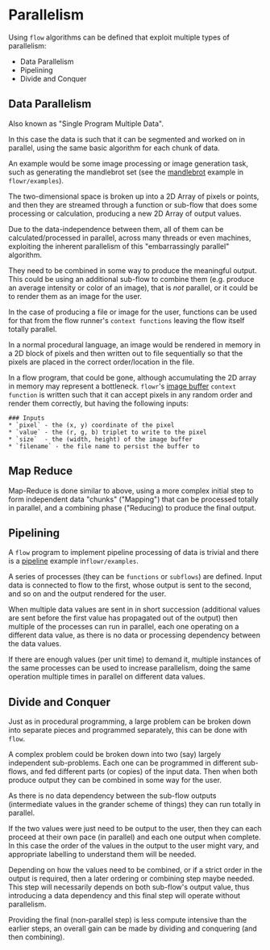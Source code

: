 # Parallelism
Using `flow` algorithms can be defined that exploit multiple types of parallelism:
- Data Parallelism
- Pipelining
- Divide and Conquer

## Data Parallelism
Also known as "Single Program Multiple Data".

In this case the data is such that it can be segmented and worked on in parallel, using the same basic algorithm
for each chunk of data.

An example would be some image processing or image generation task, such as generating the mandlebrot set
(see the [mandlebrot](../../flowr/examples/mandlebrot/DESCRIPTION.md) example in `flowr/examples`).

The two-dimensional space is broken up into a 2D Array of pixels or points, and then they are streamed through
a function or sub-flow that does some processing or calculation, producing a new 2D Array of output values.

Due to the data-independence between them, all of them can be calculated/processed in parallel, across many
threads or even machines, exploiting the inherent parallelism of this "embarrassingly parallel" algorithm.

They need to be combined in some way to produce the meaningful output. This could be using an additional sub-flow
to combine them (e.g. produce an average intensity or color of an image), that is *not* parallel, or it 
could be to render them as an image for the user. 

In the case of producing a file or image for the user, functions can be used for that from
the flow runner's `context functions` leaving the flow itself totally parallel.

In a normal procedural language, an image would be rendered in memory in a 2D block of pixels and then 
written out to file sequentially so that the pixels are placed in the correct order/location in the file.

In a flow program, that could be gone, although accumulating the 2D array in memory may represent a bottleneck.
`flowr`'s [image buffer](../../flowr/src/bin/flowrcli/context/image/image_buffer.md) `context function` is written such that it can 
accept pixels in any random order and render them correctly, but having the following inputs:
```
### Inputs
* `pixel` - the (x, y) coordinate of the pixel
* `value` - the (r, g, b) triplet to write to the pixel
* `size`  - the (width, height) of the image buffer
* `filename` - the file name to persist the buffer to
```

## Map Reduce
Map-Reduce is done similar to above, using a more complex initial step to form independent data "chunks"
("Mapping") that can be processed totally in parallel, and a combining phase ("Reducing) to produce the 
final output.

## Pipelining
A `flow` program to implement pipeline processing of data is trivial and there is a 
[pipeline](../../flowr/examples/pipeline/DESCRIPTION.md) example in`flowr/examples`.

A series of processes (they can be `functions` or `subflows`) are defined. Input data is connected to flow
to the first, whose output is sent to the second, and so on and the output rendered for the user.

When multiple data values are sent in in short succession (additional values are sent before the first value
has propagated out of the output) then multiple of the processes can run in parallel, each one operating on
a different data value, as there is no data or processing dependency between the data values.

If there are enough values (per unit time) to demand it, multiple instances of the same processes can be used
to increase parallelism, doing the same operation multiple times in parallel on different data values.

## Divide and Conquer
Just as in procedural programming, a large problem can be broken down into separate pieces and 
programmed separately, this can be done with `flow`.

A complex problem could be broken down into two (say) largely independent sub-problems. Each one can 
be programmed in different sub-flows, and fed different parts (or copies) of the input data. Then when 
both produce output they can be combined in some way for the user.

As there is no data dependency between the sub-flow outputs (intermediate values in the grander scheme of
things) they can run totally in parallel. 

If the two values were just need to be output to the user, then they can each proceed at their own pace
(in parallel) and each one output when complete. In this case the order of the values in the output to the
user might vary, and appropriate labelling to understand them will be needed.

Depending on how the values need to be combined, or if a strict order in the output is required,
then a later ordering or combining step maybe needed. This step will necessarily depends on both sub-flow's
output value, thus introducing a data dependency and this final step will operate without parallelism.

Providing the final (non-parallel step) is less compute intensive than the earlier steps, an overall 
gain can be made by dividing and conquering (and then combining).

